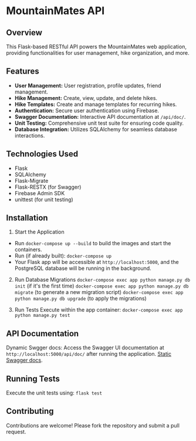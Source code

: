 # MountainMates API

## Overview

This Flask-based RESTful API powers the MountainMates web application, providing functionalities for user management, hike organization, and more.

## Features

- **User Management:** User registration, profile updates, friend management.
- **Hike Management:** Create, view, update, and delete hikes.
- **Hike Templates:** Create and manage templates for recurring hikes.
- **Authentication:** Secure user authentication using Firebase.
- **Swagger Documentation:** Interactive API documentation at `/api/doc/`.
- **Unit Testing:** Comprehensive unit test suite for ensuring code quality.
- **Database Integration:** Utilizes SQLAlchemy for seamless database interactions.

## Technologies Used

- Flask
- SQLAlchemy
- Flask-Migrate
- Flask-RESTX (for Swagger)
- Firebase Admin SDK
- unittest (for unit testing)

## Installation

1. Start the Application
- Run `docker-compose up --build` to build the images and start the containers.
- Run (if already built): `docker-compose up`
- Your Flask app will be accessible at `http://localhost:5000`, and the PostgreSQL database will be running in the background.

2. Run Database Migrations
`docker-compose exec app python manage.py db init` (if it's the first time)
`docker-compose exec app python manage.py db migrate` (to generate a new migration script)
`docker-compose exec app python manage.py db upgrade` (to apply the migrations)

3. Run Tests
Execute within the app container: `docker-compose exec app python manage.py test`

## API Documentation
Dynamic Swgger docs: Access the Swagger UI documentation at `http://localhost:5000/api/doc/` after running the application.
[Static Swagger docs](https://vedovati-matteo.github.io/MountainMates_server/swagger.html).


## Running Tests

Execute the unit tests using: `flask test`

## Contributing

Contributions are welcome! Please fork the repository and submit a pull request.